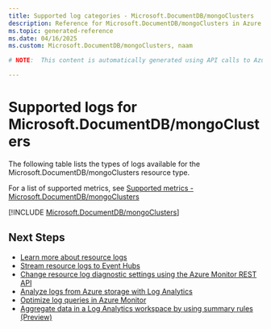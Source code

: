 ```yaml
---
title: Supported log categories - Microsoft.DocumentDB/mongoClusters
description: Reference for Microsoft.DocumentDB/mongoClusters in Azure Monitor Logs.
ms.topic: generated-reference
ms.date: 04/16/2025
ms.custom: Microsoft.DocumentDB/mongoClusters, naam

# NOTE:  This content is automatically generated using API calls to Azure. Any edits made on these files will be overwritten in the next run of the script. 

---
```





# Supported logs for Microsoft.DocumentDB/mongoClusters  
The following table lists the types of logs available for the Microsoft.DocumentDB/mongoClusters resource type.
  
  
  
For a list of supported metrics, see [Supported metrics - Microsoft.DocumentDB/mongoClusters](../supported-metrics/microsoft-documentdb-mongoclusters-metrics.md)  
  

  
[!INCLUDE [Microsoft.DocumentDB/mongoClusters](~/reusable-content/ce-skilling/azure/includes/azure-monitor/reference/logs/microsoft-documentdb-mongoclusters-logs-include.md)]  
  

## Next Steps

* [Learn more about resource logs](/azure/azure-monitor/essentials/platform-logs-overview)
* [Stream resource logs to Event Hubs](/azure/azure-monitor/essentials/resource-logs#send-to-azure-event-hubs)
* [Change resource log diagnostic settings using the Azure Monitor REST API](/rest/api/monitor/diagnosticsettings)
* [Analyze logs from Azure storage with Log Analytics](/azure/azure-monitor/essentials/resource-logs#send-to-log-analytics-workspace)
* [Optimize log queries in Azure Monitor](/azure/azure-monitor/logs/query-optimization)
* [Aggregate data in a Log Analytics workspace by using summary rules (Preview)](/azure/azure-monitor/logs/summary-rules)